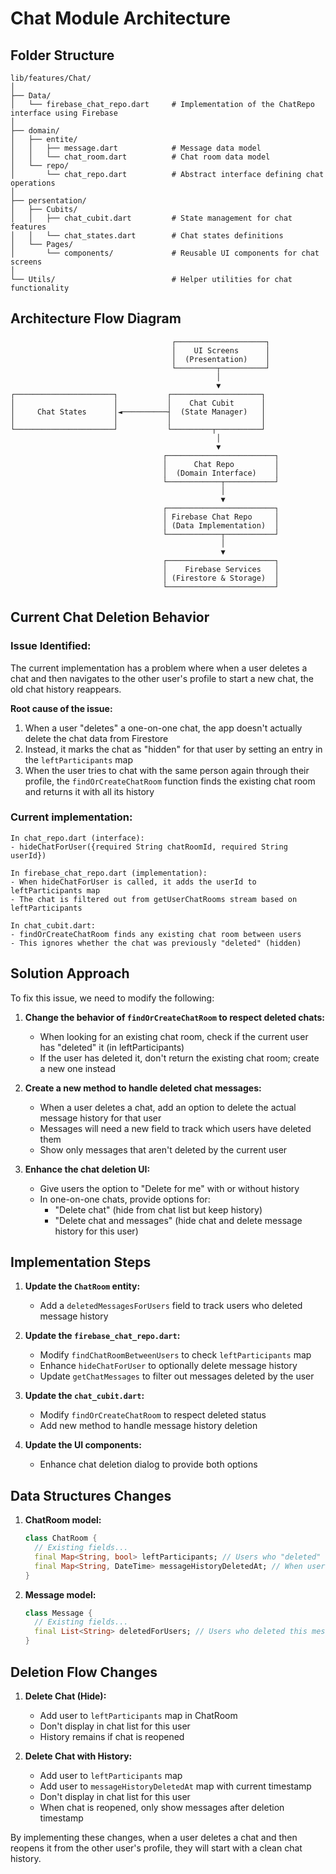 # Chat Module Architecture

## Folder Structure
```
lib/features/Chat/
│
├── Data/
│   └── firebase_chat_repo.dart     # Implementation of the ChatRepo interface using Firebase
│
├── domain/
│   ├── entite/
│   │   ├── message.dart            # Message data model
│   │   └── chat_room.dart          # Chat room data model
│   └── repo/
│       └── chat_repo.dart          # Abstract interface defining chat operations
│
├── persentation/
│   ├── Cubits/
│   │   ├── chat_cubit.dart         # State management for chat features
│   │   └── chat_states.dart        # Chat states definitions
│   └── Pages/
│       └── components/             # Reusable UI components for chat screens
│
└── Utils/                          # Helper utilities for chat functionality
```

## Architecture Flow Diagram
```
                                    ┌────────────────────┐
                                    │    UI Screens      │
                                    │  (Presentation)    │
                                    └─────────┬──────────┘
                                              │
                                              ▼
┌──────────────────────┐           ┌────────────────────┐
│                      │           │    Chat Cubit      │
│     Chat States      │◄──────────┤  (State Manager)   │
│                      │           │                    │
└──────────────────────┘           └─────────┬──────────┘
                                              │
                                              ▼
                                  ┌────────────────────────┐
                                  │      Chat Repo         │
                                  │  (Domain Interface)    │
                                  └────────────┬───────────┘
                                               │
                                               ▼
                                  ┌────────────────────────┐
                                  │ Firebase Chat Repo     │
                                  │ (Data Implementation)  │
                                  └────────────┬───────────┘
                                               │
                                               ▼
                                  ┌────────────────────────┐
                                  │    Firebase Services   │
                                  │ (Firestore & Storage)  │
                                  └────────────────────────┘
```

## Current Chat Deletion Behavior

### Issue Identified:
The current implementation has a problem where when a user deletes a chat and then navigates to the other user's profile to start a new chat, the old chat history reappears.

**Root cause of the issue:**
1. When a user "deletes" a one-on-one chat, the app doesn't actually delete the chat data from Firestore
2. Instead, it marks the chat as "hidden" for that user by setting an entry in the `leftParticipants` map
3. When the user tries to chat with the same person again through their profile, the `findOrCreateChatRoom` function finds the existing chat room and returns it with all its history

### Current implementation:
```
In chat_repo.dart (interface):
- hideChatForUser({required String chatRoomId, required String userId})

In firebase_chat_repo.dart (implementation):
- When hideChatForUser is called, it adds the userId to leftParticipants map
- The chat is filtered out from getUserChatRooms stream based on leftParticipants

In chat_cubit.dart:
- findOrCreateChatRoom finds any existing chat room between users
- This ignores whether the chat was previously "deleted" (hidden)
```

## Solution Approach

To fix this issue, we need to modify the following:

1. **Change the behavior of `findOrCreateChatRoom` to respect deleted chats:**
   - When looking for an existing chat room, check if the current user has "deleted" it (in leftParticipants)
   - If the user has deleted it, don't return the existing chat room; create a new one instead

2. **Create a new method to handle deleted chat messages:**
   - When a user deletes a chat, add an option to delete the actual message history for that user
   - Messages will need a new field to track which users have deleted them
   - Show only messages that aren't deleted by the current user

3. **Enhance the chat deletion UI:**
   - Give users the option to "Delete for me" with or without history
   - In one-on-one chats, provide options for:
     - "Delete chat" (hide from chat list but keep history)
     - "Delete chat and messages" (hide chat and delete message history for this user)

## Implementation Steps

1. **Update the `ChatRoom` entity:**
   - Add a `deletedMessagesForUsers` field to track users who deleted message history

2. **Update the `firebase_chat_repo.dart`:**
   - Modify `findChatRoomBetweenUsers` to check `leftParticipants` map
   - Enhance `hideChatForUser` to optionally delete message history
   - Update `getChatMessages` to filter out messages deleted by the user

3. **Update the `chat_cubit.dart`:**
   - Modify `findOrCreateChatRoom` to respect deleted status
   - Add new method to handle message history deletion

4. **Update the UI components:**
   - Enhance chat deletion dialog to provide both options

## Data Structures Changes

1. **ChatRoom model:**
   ```dart
   class ChatRoom {
     // Existing fields...
     final Map<String, bool> leftParticipants; // Users who "deleted" the chat
     final Map<String, DateTime> messageHistoryDeletedAt; // When users deleted message history
   }
   ```

2. **Message model:**
   ```dart
   class Message {
     // Existing fields...
     final List<String> deletedForUsers; // Users who deleted this message
   }
   ```

## Deletion Flow Changes

1. **Delete Chat (Hide):**
   - Add user to `leftParticipants` map in ChatRoom
   - Don't display in chat list for this user
   - History remains if chat is reopened

2. **Delete Chat with History:**
   - Add user to `leftParticipants` map
   - Add user to `messageHistoryDeletedAt` map with current timestamp
   - Don't display in chat list for this user
   - When chat is reopened, only show messages after deletion timestamp

By implementing these changes, when a user deletes a chat and then reopens it from the other user's profile, they will start with a clean chat history. 